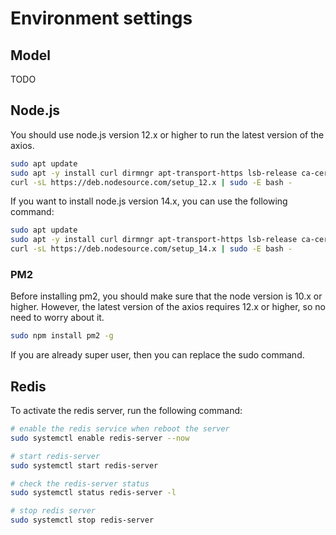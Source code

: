 # Environment settings

## Model

TODO

## Node.js

You should use node.js version 12.x or higher to run the latest version of the axios.

```bash
sudo apt update
sudo apt -y install curl dirmngr apt-transport-https lsb-release ca-certificates
curl -sL https://deb.nodesource.com/setup_12.x | sudo -E bash -
```

If you want to install node.js version 14.x, you can use the following command:

```bash
sudo apt update
sudo apt -y install curl dirmngr apt-transport-https lsb-release ca-certificates
curl -sL https://deb.nodesource.com/setup_14.x | sudo -E bash -
```

### PM2

Before installing pm2, you should make sure that the node version is 10.x or higher.
However, the latest version of the axios requires 12.x or higher, so no need to worry about it.

```bash
sudo npm install pm2 -g
```

If you are already super user, then you can replace the sudo command.

## Redis

To activate the redis server, run the following command:

```bash
# enable the redis service when reboot the server
sudo systemctl enable redis-server --now

# start redis-server
sudo systemctl start redis-server

# check the redis-server status
sudo systemctl status redis-server -l

# stop redis server
sudo systemctl stop redis-server
```
